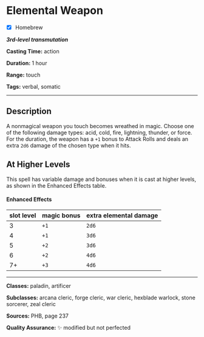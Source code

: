 # Elemental Weapon

- [x] Homebrew

***3rd-level transmutation***

**Casting Time:** action

**Duration:** 1 hour

**Range:** touch

**Tags:** verbal, somatic

---

## Description
A nonmagical weapon you touch becomes wreathed in magic.
Choose one of the following damage types: acid, cold, fire, lightning, thunder, or force.
For the duration, the weapon has a `+1` bonus to Attack Rolls and deals an extra `2d6` damage of the chosen type when it hits.

## At Higher Levels
This spell has variable damage and bonuses when it is cast at higher levels, as shown in the Enhanced Effects table.

#### Enhanced Effects
| slot level | magic bonus | extra elemental damage |
|------------|-------------|------------------------|
| 3          | `+1`        | `2d6`                  |
| 4          | `+1`        | `3d6`                  |
| 5          | `+2`        | `3d6`                  |
| 6          | `+2`        | `4d6`                  |
| 7+         | `+3`        | `4d6`                  |

---

**Classes:** paladin, artificer

**Subclasses:** arcana cleric, forge cleric, war cleric, hexblade warlock, stone sorcerer, zeal cleric

**Sources:** PHB, page 237

**Quality Assurance:** :sparkles: modified but not perfected
